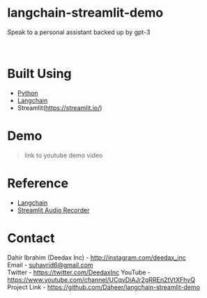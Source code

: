# langchain-streamlit-demo
Speak to a personal assistant backed up by gpt-3

<br>

# Built Using

- [Python](https://python.org)
- [Langchain](https://langchain.readthedocs.io/)
- Streamlit(https://streamlit.io/)

# Demo

> link to youtube demo video

# Reference

- [Langchain](https://langchain.readthedocs.io/)
- [Streamlit Audio Recorder](https://github.com/theevann/streamlit-audiorecorder)

# Contact

Dahir Ibrahim (Deedax Inc) - http://instagram.com/deedax_inc <br>
Email - suhayrid6@gmail.com <br>
Twitter - https://twitter.com/DeedaxInc
YouTube - https://www.youtube.com/channel/UCqvDiAJr2gRREn2tVtXFhvQ <br>
Project Link - https://github.com/Daheer/langchain-streamlit-demo

